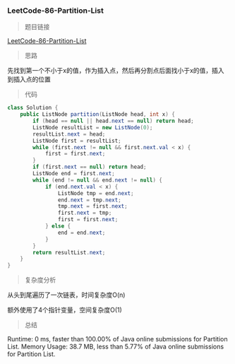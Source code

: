 ### LeetCode-86-Partition-List

> 题目链接

[LeetCode-86-Partition-List](https://leetcode.com/problems/partition-list/)

> 思路

先找到第一个不小于x的值，作为插入点，然后再分割点后面找小于x的值，插入到插入点的位置

> 代码

```java
class Solution {
    public ListNode partition(ListNode head, int x) {
        if (head == null || head.next == null) return head;
		ListNode resultList = new ListNode(0);
		resultList.next = head;
		ListNode first = resultList;
		while (first.next != null && first.next.val < x) {
			first = first.next;
		}
		if (first.next == null) return head;
		ListNode end = first.next;
		while (end != null && end.next != null) {
			if (end.next.val < x) {
				ListNode tmp = end.next;
				end.next = tmp.next;
				tmp.next = first.next;
				first.next = tmp;
				first = first.next;
			} else {
				end = end.next;
			}
		}
		return resultList.next;
    }
}
```

> 复杂度分析

从头到尾遍历了一次链表，时间复杂度O(n)

额外使用了4个指针变量，空间复杂度O(1)

> 总结

Runtime: 0 ms, faster than 100.00% of Java online submissions for Partition List.
Memory Usage: 38.7 MB, less than 5.77% of Java online submissions for Partition List.
